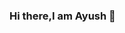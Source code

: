 ### Hi there,I am Ayush 👋

<!--
**ayush-1306/ayush-1306** is a ✨ _special_ ✨ repository because its `README.md` (this file) appears on your GitHub profile.

Here are some ideas to get you started:

- 🔭 I’m currently working as student
- 🌱 I’m currently learning data science
- 🤔 I’m looking for help with ...
- 💬 Ask me about Anything
- 📫 How to reach me: [Instagram](https://instagram.com/ayush13_06?igshid=1l4q32jjg3fxr)
- 😄 Pronouns: He/Him
- ⚡ Fun fact: I love to spend time with nature and to eat food.😅🤭
-->
